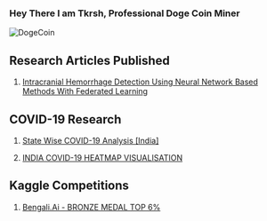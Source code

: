 ### Hey There I am Tkrsh, Professional Doge Coin Miner

![DogeCoin](https://github.com/tkrsh/tkrsh/blob/master/dogecoin.gif)


## Research Articles Published 

 1) [Intracranial Hemorrhage Detection Using Neural Network Based Methods With Federated Learning](https://arxiv.org/abs/2005.08644)


## COVID-19 Research 

 1) [State Wise COVID-19 Analysis [India]](https://www.linkedin.com/pulse/state-wise-covid-19-daily-cases-analysis-india-chandra-srivastava)
 
 2) [INDIA COVID-19 HEATMAP VISUALISATION](https://www.linkedin.com/posts/utkarsh-srivastava-tkrsh_covid19-visualization-datascience-activity-6659794807977844736-b0b2)

## Kaggle Competitions  

  1) [Bengali.Ai - BRONZE MEDAL TOP 6%](https://www.kaggle.com/tkrsh09)


 
